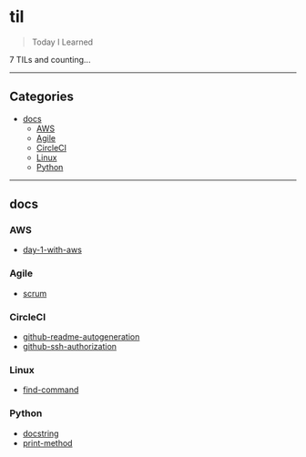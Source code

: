 # til

> Today I Learned

7 TILs and counting...

---

## Categories

- [docs](#docs)
  - [AWS](#AWS)
  - [Agile](#Agile)
  - [CircleCI](#CircleCI)
  - [Linux](#Linux)
  - [Python](#Python)

---

## docs


### AWS

- [day-1-with-aws](https://github.com/masuonline/til/blob/master/docs/AWS/day-1-with-aws.md)

### Agile

- [scrum](https://github.com/masuonline/til/blob/master/docs/Agile/scrum.md)

### CircleCI

- [github-readme-autogeneration](https://github.com/masuonline/til/blob/master/docs/CircleCI/github-readme-autogeneration.md)
- [github-ssh-authorization](https://github.com/masuonline/til/blob/master/docs/CircleCI/github-ssh-authorization.md)

### Linux

- [find-command](https://github.com/masuonline/til/blob/master/docs/Linux/find-command.md)

### Python

- [docstring](https://github.com/masuonline/til/blob/master/docs/Python/docstring.md)
- [print-method](https://github.com/masuonline/til/blob/master/docs/Python/print-method.md)
